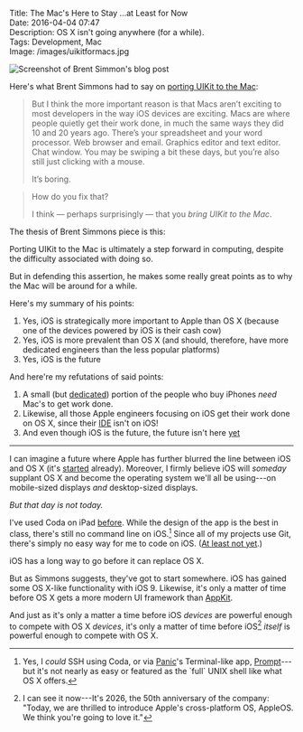 Title: The Mac's Here to Stay ...at Least for Now  
Date: 2016-04-04 07:47  
Description: OS X isn't going anywhere (for a while).  
Tags: Development, Mac  
Image: /images/uikitformacs.jpg  

![Screenshot of Brent Simmon's blog post][1]

Here's what Brent Simmons had to say on [porting UIKit to the Mac][2]:

> But I think the more important reason is that Macs aren’t exciting to most developers in the way iOS devices are exciting. Macs are where people quietly get their work done, in much the same ways they did 10 and 20 years ago. There’s your spreadsheet and your word processor. Web browser and email. Graphics editor and text editor. Chat window. You may be swiping a bit these days, but you’re also still just clicking with a mouse.
>
> It’s boring.

> How do you fix that?
>
> I think — perhaps surprisingly — that you *bring UIKit to the Mac*.

The thesis of Brent Simmons piece is this:

Porting UIKit to the Mac is ultimately a step forward in computing, despite the difficulty associated with doing so.

But in defending this assertion, he makes some really great points as to why the Mac will be around for a while.

Here's my summary of his points:

1. Yes, iOS is strategically more important to Apple than OS X (because one of the devices powered by iOS is their cash cow)
2. Yes, iOS is more prevalent than OS X (and should, therefore, have more dedicated engineers than the less popular platforms)
3. Yes, iOS is the future

And here're my refutations of said points:

1. A small (but [dedicated][3]) portion of the people who buy iPhones *need* Mac's to get work done.
2. Likewise, all those Apple engineers focusing on iOS get their work done on OS X, since their [IDE][4] isn't on iOS!
3. And even though iOS is the future, the future isn't here [yet][5]

***

I can imagine a future where Apple has further blurred the line between iOS and OS X (it's [started][6] already). Moreover, I firmly believe iOS will *someday* supplant OS X and become the operating system we'll all be using---on mobile-sized displays *and* desktop-sized displays.

*But that day is not today.*
<!-- {.takehome} -->

I've used Coda on iPad [before][7]. While the design of the app is the best in class, there's still no command line on iOS.[^1] Since all of my projects use Git, there's simply no easy way for me to code on iOS. ([At least not yet][8].)

iOS has a long way to go before it can replace OS X.

But as Simmons suggests, they've got to start somewhere. iOS has gained some OS X-like functionality with iOS 9. Likewise, it's only a matter of time before OS X gets a more modern UI framework than [AppKit][9].

And just as it's only a matter a time before iOS *devices* are powerful enough to compete with OS X *devices*, it's only a matter of time before iOS[^2] *itself* is powerful enough to compete with OS X.

[^1]: Yes, I *could* SSH using Coda, or via [Panic][a]'s Terminal-like app, [Prompt][b]---but it's not nearly as easy or featured as the \`full\` UNIX shell like what OS X offers.
[^2]: I can see it now---It's 2026, the 50th anniversary of the company: "Today, we are thrilled to introduce Apple's cross-platform OS, AppleOS. We think you're going to love it."

[a]: https://panic.com/prompt/ "Panic's Prompt"
[b]: https://geo.itunes.apple.com/us/app/prompt-2/id917437289?mt=8&uo=4&at=1l3vx9s "Prompt on the App Store"

[1]: /images/uikitformacs.jpg "Screenshot of Brent Simmon's blog post"
[2]: http://inessential.com/2016/04/01/uikit_for_macs "Brent Simmons on porting UIKit to the Mac"
[3]: http://www.macworld.com/article/3030423/macs/a-mac-for-all-seasons-why-the-mac-has-so-much-staying-power.html "Dan Moren's piece on Macworld about the Mac's staying power"
[4]: https://developer.apple.com/xcode/ "Xcode"
[5]: https://www.macstories.net/stories/working-on-the-ipad-one-year-later-still-my-favorite-computer/#the-single-reason-why-i-still-have-a-mac "Federico Viticci still needs a Mac for podcasting"
[6]: http://www.macrumors.com/2015/09/16/ios-9-split-screen-multitasking-ipad/ "iOS 9's Split Screen"
[7]: /2016/1/27/macbookless-part-iii-maybe-for-a-while "My post discussing me using Coda on iPad"
[8]: https://library.panic.com/coda-ios/cios-scm/ "Version control on Panic?"
[9]: https://developer.apple.com/library/mac/documentation/Cocoa/Reference/ApplicationKit/ObjC_classic/index.html "AppKit"
